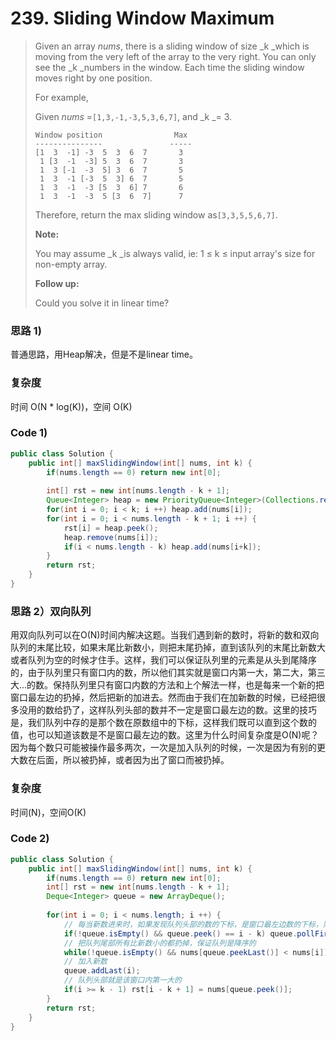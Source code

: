 # 239. Sliding Window Maximum

> Given an array _nums_, there is a sliding window of size \_k \_which is moving from the very left of the array to the very right. You can only see the \_k \_numbers in the window. Each time the sliding window moves right by one position.
>
> For example,
>
> Given _nums_ =`[1,3,-1,-3,5,3,6,7]`, and _k _= 3.
>
> ```
> Window position                Max
> ---------------               -----
> [1  3  -1] -3  5  3  6  7       3
>  1 [3  -1  -3] 5  3  6  7       3
>  1  3 [-1  -3  5] 3  6  7       5
>  1  3  -1 [-3  5  3] 6  7       5
>  1  3  -1  -3 [5  3  6] 7       6
>  1  3  -1  -3  5 [3  6  7]      7
> ```
>
> Therefore, return the max sliding window as`[3,3,5,5,6,7]`.
>
> **Note:**
>
> You may assume \_k \_is always valid, ie: 1 ≤ k ≤ input array's size for non-empty array.
>
> **Follow up:**
>
> Could you solve it in linear time?

### 思路 1\)

普通思路，用Heap解决，但是不是linear time。

### 复杂度

时间 O\(N \* log\(K\)\)，空间 O\(K\)

### Code 1\)

```java
public class Solution {
    public int[] maxSlidingWindow(int[] nums, int k) {
        if(nums.length == 0) return new int[0];
        
        int[] rst = new int[nums.length - k + 1];
        Queue<Integer> heap = new PriorityQueue<Integer>(Collections.reverseOrder());
        for(int i = 0; i < k; i ++) heap.add(nums[i]);
        for(int i = 0; i < nums.length - k + 1; i ++) {
            rst[i] = heap.peek();
            heap.remove(nums[i]);
            if(i < nums.length - k) heap.add(nums[i+k]);
        }
        return rst;
    }
}
```

### 思路 2）双向队列

用双向队列可以在O\(N\)时间内解决这题。当我们遇到新的数时，将新的数和双向队列的末尾比较，如果末尾比新数小，则把末尾扔掉，直到该队列的末尾比新数大或者队列为空的时候才住手。这样，我们可以保证队列里的元素是从头到尾降序的，由于队列里只有窗口内的数，所以他们其实就是窗口内第一大，第二大，第三大...的数。保持队列里只有窗口内数的方法和上个解法一样，也是每来一个新的把窗口最左边的扔掉，然后把新的加进去。然而由于我们在加新数的时候，已经把很多没用的数给扔了，这样队列头部的数并不一定是窗口最左边的数。这里的技巧是，我们队列中存的是那个数在原数组中的下标，这样我们既可以直到这个数的值，也可以知道该数是不是窗口最左边的数。这里为什么时间复杂度是O\(N\)呢？因为每个数只可能被操作最多两次，一次是加入队列的时候，一次是因为有别的更大数在后面，所以被扔掉，或者因为出了窗口而被扔掉。

### 复杂度

时间\(N\)，空间O\(K\)

### Code 2\)

```java
public class Solution {
    public int[] maxSlidingWindow(int[] nums, int k) {
        if(nums.length == 0) return new int[0];
        int[] rst = new int[nums.length - k + 1];
        Deque<Integer> queue = new ArrayDeque();
        
        for(int i = 0; i < nums.length; i ++) {
            // 每当新数进来时，如果发现队列头部的数的下标，是窗口最左边数的下标，则扔掉
            if(!queue.isEmpty() && queue.peek() == i - k) queue.pollFirst();
            // 把队列尾部所有比新数小的都扔掉，保证队列是降序的
            while(!queue.isEmpty() && nums[queue.peekLast()] < nums[i]) queue.pollLast();
            // 加入新数
            queue.addLast(i);
            // 队列头部就是该窗口内第一大的
            if(i >= k - 1) rst[i - k + 1] = nums[queue.peek()];
        }
        return rst;
    }
}
```



